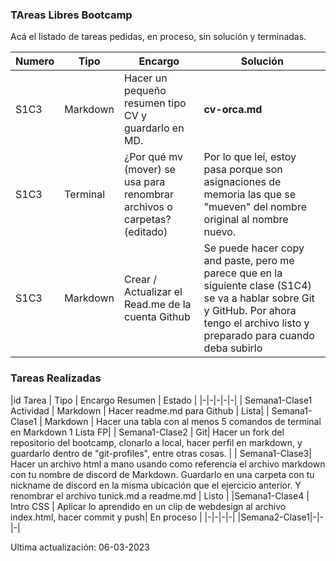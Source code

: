 ### TAreas Libres Bootcamp


Acá el listado de tareas pedidas, en proceso, sin solución y terminadas.

| Numero | Tipo | Encargo | Solución |
|-|-|-|-|
| S1C3| Markdown | Hacer un pequeño resumen tipo CV y guardarlo en MD. | **cv-orca.md** |
| S1C3 | Terminal | ¿Por qué mv (mover) se usa para renombrar archivos o carpetas? (editado) | Por lo que leí, estoy pasa porque son asignaciones de memoria las que se "mueven" del nombre original al nombre nuevo. |
| S1C3 | Markdown | Crear / Actualizar el Read.me de la cuenta Github | Se puede hacer copy and paste, pero me parece que en la siguiente clase (S1C4) se va a hablar sobre Git y GitHub. Por ahora tengo el archivo listo y preparado para cuando deba subirlo |

### Tareas Realizadas


|id Tarea | Tipo | Encargo Resumen  | Estado |
|-|-|-|-|-|
| Semana1-Clase1 Actividad | Markdown | Hacer readme.md para Github | Lista|
| Semana1-Clase1 | Markdown | Hacer una tabla con al menos 5 comandos de terminal en Markdown 1 Lista FP|
| Semana1-Clase2 | Git| Hacer un fork del repositorio del bootcamp, clonarlo a local, hacer perfil en markdown, y guardarlo dentro de "git-profiles", entre otras cosas. |
| Semana1-Clase3| Hacer un archivo html a mano usando como referencia el archivo markdown con tu nombre de discord de Markdown. Guardarlo en una carpeta con tu nickname de discord en la misma ubicación que el ejercicio anterior. Y renombrar el archivo tunick.md a readme.md | Listo |
|Semana1-Clase4 | Intro CSS | Aplicar lo aprendido en un clip de webdesign al archivo index.html,  hacer commit y push| En proceso |
|-|-|-|-|
|Semana2-Clase1|-|-|-| 

Ultima actualización: 06-03-2023